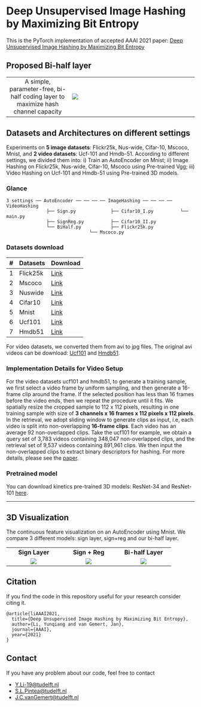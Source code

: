 # Deep Unsupervised Image Hashing by Maximizing Bit Entropy

This is the PyTorch implementation of accepted AAAI 2021 paper: [Deep Unsupervised Image Hashing by Maximizing Bit Entropy](https://arxiv.org/abs/2012.12334)

<!-- Our paper presentation is on [YouTube](https://www.youtube.com/watch?v=riZDqdTrNrg) -->

<!-- Meantime, a re-implemented version of our work: [Training code](https://github.com/swuxyj/DeepHash-pytorch)
 -->

## Proposed Bi-half layer
<table border=0 >
	<tbody>
    <tr>
		<tr>
			<td width="19%" align="center"> A simple, parameter-free, bi-half coding layer to maximize hash
channel capacity
  </td>
			<td width="40%" > <img src="https://raw.githubusercontent.com/liyunqianggyn/Deep-Unsupervised-Image-Hashing-by-Maximizing-Bit-Entropy/master/AutoEncoder/gif/bi_half_layer.png"> </td>
		</tr>
	</tbody>
</table>


## Datasets and Architectures on different settings
Experiments on **5 image datasets**:
Flickr25k, Nus-wide, Cifar-10, Mscoco, Mnist, and **2 video
datasets**: Ucf-101 and Hmdb-51. 
According to different settings, we divided them into: i) Train an AutoEncoder on Mnist; ii) Image Hashing on Flickr25k, Nus-wide, Cifar-10, Mscoco using Pre-trained Vgg; iii) Video Hashing on Ucf-101 and Hmdb-51 using Pre-trained 3D models.


### Glance

```
3 settings ── AutoEncoder ── ── ── ── ImageHashing ── ── ── ── VideoHashing      
               ├── Sign.py             ├── Cifar10_I.py          └── main.py
               ├── SignReg.py          ├── Cifar10_II.py
               └── BiHalf.py           ├── Flickr25k.py
    	     			       └── Mscoco.py
```


### Datasets download

|#|Datasets|Download|
|---|----|-----|
|1|Flick25k|[Link](https://press.liacs.nl/mirflickr/mirdownload.html)
|2|Mscoco|[Link](https://drive.google.com/file/d/0B7IzDz-4yH_HN0Y0SS00eERSUjQ/view?usp=sharing )|
|3|Nuswide|[Link](https://github.com/TreezzZ/DSDH_PyTorch)  |
|4|Cifar10|[Link](https://www.cs.toronto.edu/~kriz/cifar.html)|
|5|Mnist|[Link](http://yann.lecun.com/exdb/mnist/)|
|6|Ucf101|[Link](https://surfdrive.surf.nl/files/index.php/s/dnYpOzKSmZFxvtX)|
|7|Hmdb51|[Link](https://surfdrive.surf.nl/files/index.php/s/q8Oqu4orntKH79p)|

For video datasets, we converted them from avi to jpg files. The original avi videos can be download: [Ucf101](https://www.crcv.ucf.edu/data/UCF101.php) and [Hmdb51](http://serre-lab.clps.brown.edu/resource/hmdb-a-large-human-motion-database/).


### Implementation Details for Video Setup
For the video datasets ucf101 and hmdb51, to generate a training sample, we first select a video frame by uniform sampling, and then generate a 16-frame clip around the
frame. If the selected position has less than 16 frames before the video ends, then we repeat the procedure until it fits.
We spatially resize the cropped sample to 112 x 112 pixels, resulting in one training sample with size of **3 channels x 16 frames x 112 pixels x 112 pixels**. In the retrieval, we adopt sliding window to generate  clips as input, i.e, each video is split into non-overlapping **16-frame clips**. Each video has an average 92 non-overlapped clips.
Take the ucf101 for example, we obtain a query set of 3,783 videos containing  348,047 non-overlapped clips, and the retrieval set of 9,537 videos containing 891,961 clips.
We then input the non-overlapped clips to extract binary descriptors for hashing. For more details, please see the [paper](https://arxiv.org/abs/1711.09577).


### Pretrained model
You can download kinetics pre-trained 3D models: ResNet-34  and ResNet-101 [here](https://github.com/kenshohara/3D-ResNets-PyTorch).   

------



## 3D Visualization
The continuous feature visualization on an AutoEncoder using Mnist. We compare 3 different models: sign layer, sign+reg and our bi-half layer.

<table border=0 width="50px" >
	<tbody> 
    <tr>		<td width="27%" align="center"> <strong>Sign Layer</strong> </td>
			<td width="27%" align="center"> <strong>Sign + Reg</strong> </td>
			<td width="27%" align="center"> <strong>Bi-half Layer</strong> </td>
		</tr>
<tr>
			<td width="27%" align="center"> <img src="https://raw.githubusercontent.com/liyunqianggyn/Deep-Unsupervised-Image-Hashing-by-Maximizing-Bit-Entropy/master/AutoEncoder/gif/sign_.gif"> </td>
			<td width="27%" align="center"> <img src="https://raw.githubusercontent.com/liyunqianggyn/Deep-Unsupervised-Image-Hashing-by-Maximizing-Bit-Entropy/master/AutoEncoder/gif/Signreg_.gif"> </td>
			<td width="27%" align="center"> <img src="https://raw.githubusercontent.com/liyunqianggyn/Deep-Unsupervised-Image-Hashing-by-Maximizing-Bit-Entropy/master/AutoEncoder/gif/bihalf_.gif"> </td>
		</tr>
	</tbody>
</table>


## Citation

If you find the code in this repository useful for your research consider citing it.

```
@article{liAAAI2021,
  title={Deep Unsupervised Image Hashing by Maximizing Bit Entropy},
  author={Li, Yunqiang and van Gemert, Jan},
  journal={AAAI},
  year={2021}
}
```
## Contact
If you have any problem about our code, feel free to contact

 - Y.Li-19@tudelft.nl
 - S.L.Pintea@tudelft.nl
 - J.C.vanGemert@tudelft.nl
 
 

 
 
 
 


